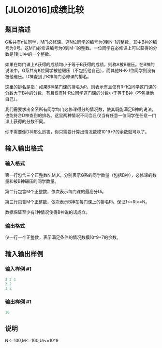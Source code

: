 # [JLOI2016]成绩比较

## 题目描述

G系共有n位同学，M门必修课。这N位同学的编号为0到N-1的整数，其中B神的编号为0号。这M门必修课编号为0到M-1的整数。一位同学在必修课上可以获得的分数是1到Ui中的一个整数。

如果在每门课上A获得的成绩均小于等于B获得的成绩，则称A被B碾压。在B神的说法中，G系共有K位同学被他碾压（不包括他自己），而其他N-K-1位同学则没有被他碾压。D神查到了B神每门必修课的排名。

这里的排名是指：如果B神某门课的排名为R，则表示有且仅有R-1位同学这门课的分数大于B神的分数，有且仅有N-R位同学这门课的分数小于等于B神（不包括他自己）。

我们需要求出全系所有同学每门必修课得分的情况数，使其既能满足B神的说法，也能符合D神查到的排名。这里两种情况不同当且仅当有任意一位同学在任意一门课上获得的分数不同。

你不需要像D神那么厉害，你只需要计算出情况数模10^9+7的余数就可以了。

## 输入输出格式

### 输入格式

第一行包含三个正整数N,M,K，分别表示G系的同学数量（包括B神），必修课的数量和被B神碾压的同学数量。

第二行包含M个正整数，依次表示每门课的最高分Ui。

第三行包含M个正整数，依次表示B神在每门课上的排名Ri。保证1<=Ri<=N。

数据保证至少有1种情况使得B神说的话成立。

### 输出格式

仅一行一个正整数，表示满足条件的情况数模10^9+7的余数。

## 输入输出样例

### 输入样例 #1

```cpp
3 2 1
2 2
1 2
```


### 输出样例 #1

```cpp
10
```


## 说明

N<=100,M<=100,Ui<=10^9

